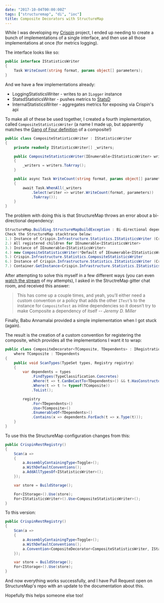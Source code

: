 ```yaml
---
date: "2017-10-04T00:00:00Z"
tags: ["structuremap", "di", "ioc"]
title: Composite Decorators with StructureMap
---
```


While I was developing my [Crispin](https://github.com/pondidum/crispin) project, I ended up needing to create a bunch of implementations of a single interface, and then use all those implementations at once (for metrics logging).

The interface looks like so:

```csharp
public interface IStatisticsWriter
{
    Task WriteCount(string format, params object[] parameters);
}
```

And we have a few implementations already:

* LoggingStatisticsWriter - writes to an `ILogger` instance
* StatsdStatisticsWriter - pushes metrics to [StatsD](https://github.com/etsy/statsd)
* InternalStatisticsWriter - aggregates metrics for exposing via Crispin's api

To make all of these be used together, I created a fourth implementation, called `CompositeStatisticsWriter` (a name I made up, but apparently matches the [Gang of Four definition](https://en.wikipedia.org/wiki/Composite_pattern) of a composite!)

```csharp
public class CompositeStatisticsWriter : IStatisticsWriter
{
    private readonly IStatisticsWriter[] _writers;

    public CompositeStatisticsWriter(IEnumerable<IStatisticsWriter> writers)
    {
        _writers = writers.ToArray();
    }

    public async Task WriteCount(string format, params object[] parameters)
    {
        await Task.WhenAll(_writers
            .Select(writer => writer.WriteCount(format, parameters))
            .ToArray());
    }
}
```

The problem with doing this is that StructureMap throws an error about a bi-directional dependency:

```csharp
StructureMap.Building.StructureMapBuildException : Bi-directional dependency relationship detected!
Check the StructureMap stacktrace below:
1.) Instance of Crispin.Infrastructure.Statistics.IStatisticsWriter (Crispin.Infrastructure.Statistics.CompositeStatisticsWriter)
2.) All registered children for IEnumerable<IStatisticsWriter>
3.) Instance of IEnumerable<IStatisticsWriter>
4.) new CompositeStatisticsWriter(*Default of IEnumerable<IStatisticsWriter>*)
5.) Crispin.Infrastructure.Statistics.CompositeStatisticsWriter
6.) Instance of Crispin.Infrastructure.Statistics.IStatisticsWriter (Crispin.Infrastructure.Statistics.CompositeStatisticsWriter)
7.) Container.GetInstance<Crispin.Infrastructure.Statistics.IStatisticsWriter>()
```

After attempting to solve this myself in a few different ways (you can even [watch the stream](https://www.youtube.com/watch?v=2N6cgMBN7ZA) of my attempts), I asked in the StructreMap gitter chat room, and received this answer:

> This has come up a couple times, and yeah, you’ll either need a custom convention or a policy that adds the other `ITest`’s to the instance for `CompositeTest` as inline dependencies so it doesn’t try to make Composite a dependency of itself
> -- <cite>Jeremy D. Miller</cite>

Finally, Babu Annamalai provided a simple implementation when I got stuck (again).

The result is the creation of a custom convention for registering the composite, which provides all the implementations I want it to wrap:

```csharp
public class CompositeDecorator<TComposite, TDependents> : IRegistrationConvention
    where TComposite : TDependents
{
    public void ScanTypes(TypeSet types, Registry registry)
    {
        var dependents = types
            .FindTypes(TypeClassification.Concretes)
            .Where(t => t.CanBeCastTo<TDependents>() && t.HasConstructors())
            .Where(t => t != typeof(TComposite))
            .ToList();

        registry
            .For<TDependents>()
            .Use<TComposite>()
            .EnumerableOf<TDependents>()
            .Contains(x => dependents.ForEach(t => x.Type(t)));
    }
}
```

To use this the StructureMap configuration changes from this:

```csharp
public CrispinRestRegistry()
{
    Scan(a =>
    {
        a.AssemblyContainingType<Toggle>();
        a.WithDefaultConventions();
        a.AddAllTypesOf<IStatisticsWriter>();
    });

    var store = BuildStorage();

    For<IStorage>().Use(store);
    For<IStatisticsWriter>().Use<CompositeStatisticsWriter>();
}
```

To this version:

```csharp
public CrispinRestRegistry()
{
    Scan(a =>
    {
        a.AssemblyContainingType<Toggle>();
        a.WithDefaultConventions();
        a.Convention<CompositeDecorator<CompositeStatisticsWriter, IStatisticsWriter>>();
    });

    var store = BuildStorage();
    For<IStorage>().Use(store);
}
```

And now everything works successfully, and I have Pull Request open on StructureMap's repo with an update to the documentation about this.

Hopefully this helps someone else too!